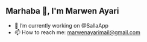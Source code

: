 ## Marhaba 👋, I'm Marwen Ayari

- 🔭 I’m currently working on @SallaApp
- 📫 How to reach me: marwenayarimail@gmail.com

<!--
**marwenayari/marwenayari** is a ✨ _special_ ✨ repository because its `README.md` (this file) appears on your GitHub profile.

Here are some ideas to get you started:

- 🔭 I’m currently working on ...
- 🌱 I’m currently learning ...
- 👯 I’m looking to collaborate on ...
- 🤔 I’m looking for help with ...
- 💬 Ask me about ...
- 📫 How to reach me: ...
- 😄 Pronouns: ...
- ⚡ Fun fact: ...
-->
